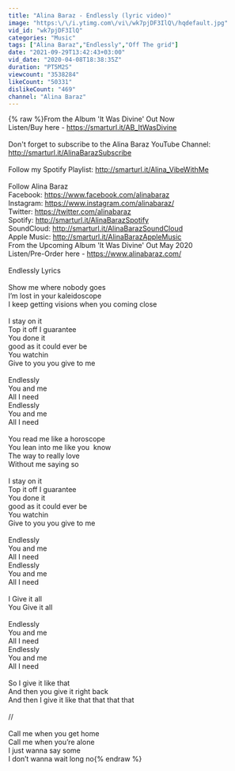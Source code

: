 ```yaml
---
title: "Alina Baraz - Endlessly (lyric video)"
image: "https:\/\/i.ytimg.com\/vi\/wk7pjDF3IlQ\/hqdefault.jpg"
vid_id: "wk7pjDF3IlQ"
categories: "Music"
tags: ["Alina Baraz","Endlessly","Off The grid"]
date: "2021-09-29T13:42:43+03:00"
vid_date: "2020-04-08T18:38:35Z"
duration: "PT5M2S"
viewcount: "3538284"
likeCount: "50331"
dislikeCount: "469"
channel: "Alina Baraz"
---
```

{% raw %}From the Album 'It Was Divine' Out Now <br />Listen/Buy here - <a rel="nofollow" target="blank" href="https://smarturl.it/AB_ItWasDivine">https://smarturl.it/AB_ItWasDivine</a><br /><br />Don't forget to subscribe to the Alina Baraz YouTube Channel: <a rel="nofollow" target="blank" href="http://smarturl.it/AlinaBarazSubscribe">http://smarturl.it/AlinaBarazSubscribe</a><br /><br />Follow my Spotify Playlist: <a rel="nofollow" target="blank" href="http://smarturl.it/Alina_VibeWithMe">http://smarturl.it/Alina_VibeWithMe</a><br /><br />Follow Alina Baraz<br />Facebook: <a rel="nofollow" target="blank" href="https://www.facebook.com/alinabaraz">https://www.facebook.com/alinabaraz</a><br />Instagram: <a rel="nofollow" target="blank" href="https://www.instagram.com/alinabaraz/">https://www.instagram.com/alinabaraz/</a><br />Twitter: <a rel="nofollow" target="blank" href="https://twitter.com/alinabaraz">https://twitter.com/alinabaraz</a><br />Spotify: <a rel="nofollow" target="blank" href="http://smarturl.it/AlinaBarazSpotify">http://smarturl.it/AlinaBarazSpotify</a><br />SoundCloud: <a rel="nofollow" target="blank" href="http://smarturl.it/AlinaBarazSoundCloud">http://smarturl.it/AlinaBarazSoundCloud</a><br />Apple Music: <a rel="nofollow" target="blank" href="http://smarturl.it/AlinaBarazAppleMusic">http://smarturl.it/AlinaBarazAppleMusic</a><br />From the Upcoming Album 'It Was Divine' Out May 2020<br />Listen/Pre-Order here - <a rel="nofollow" target="blank" href="https://www.alinabaraz.com/">https://www.alinabaraz.com/</a><br /><br />Endlessly Lyrics<br /><br />Show me where nobody goes <br />I’m lost in your kaleidoscope <br />I keep getting visions when you coming close<br /><br />I stay on it <br />Top it off I guarantee <br />You done it <br />good as it could ever be  <br />You watchin<br />Give to you you give to me<br /><br />Endlessly <br />You and me<br />All I need <br />Endlessly<br />You and me<br />All I need <br /><br />You read me like a horoscope <br />You lean into me like you  know <br />The way to really love<br />Without me saying so <br /><br />I  stay on it <br />Top it off I guarantee <br />You done it <br />good as it could ever be <br />You watchin<br />Give to you you give to me<br /><br />Endlessly <br />You and me<br />All I need <br />Endlessly<br />You and me<br />All I need <br /><br />I Give it all <br />You Give it all<br /><br />Endlessly <br />You and me<br />All I need <br />Endlessly<br />You and me<br />All I need <br /><br />So I give it like that <br />And then you give it right back <br />And then I give it like that that that that<br /><br />//<br /><br />Call me when you get home<br />Call me when you’re alone <br />I just wanna say some<br />I don’t wanna wait long no{% endraw %}
